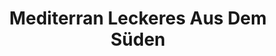 ---
title: "Mediterran Leckeres Aus Dem Süden"
url: /tuttlingen/mediterran-leckeres-aus-dem-sueden/
shop: Supermarkt
---